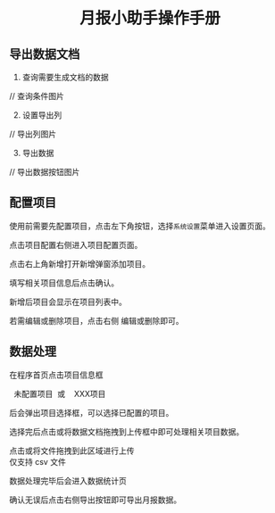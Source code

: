 <h1 style='text-align: center'>月报小助手操作手册</h1> 

## 导出数据文档

1. 查询需要生成文档的数据

// 查询条件图片

2. 设置导出列

// 导出列图片

3. 导出数据

// 导出数据按钮图片

## 配置项目

使用前需要先配置项目，点击左下角<carbon-settings></carbon-settings>按钮，选择`系统设置`菜单进入设置页面。

<document-image name="setting"></document-image>

点击项目配置右侧<carbon-arrow-right></carbon-arrow-right>进入项目配置页面。

<document-image name="project-config"></document-image>

点击右上角<el-button size="small" type="success">新增</el-button>打开新增弹窗添加项目。

<document-image name="create-project"></document-image>

填写相关项目信息后点击<el-button size="small" type="primary">确认</el-button>。

<document-image name="project-list"></document-image>

新增后项目会显示在项目列表中。

若需编辑或删除项目，点击右侧 <el-button link type="primary" size="small">编辑</el-button>或<el-button link type="danger"
size="small">删除</el-button>即可。

## 数据处理

在程序首页点击项目信息框

<p style="user-select: none">
    <el-alert type="error" :closable='false'>
        <carbon-close-filled style="color: var(--el-color-error)"></carbon-close-filled>
        <span style='margin-left: 8px'>未配置项目</span>
    </el-alert>
    <span style="padding: 0 4px">或</span>
    <el-alert type="success" :closable='false'>
        <carbon-checkmark-filled style="color: var(--el-color-success)"></carbon-checkmark-filled>
        <span style='margin-left: 8px'>XXX项目</span>
    </el-alert>
</p>

后会弹出项目选择框，可以选择已配置的项目。

<document-image name="project-select"></document-image>

选择完后点击或将数据文档拖拽到上传框中即可处理相关项目数据。
 <div class='upload-container'>
    <el-upload drag :disabled='true' :show-file-list='false'>
        <carbon-cloud-upload style='font-size: 64px;color: var(--el-color-primary)'></carbon-cloud-upload>
        <div class='el-upload__text'>
            点击或将文件拖拽到此区域进行上传
        </div>
        <div class='el-upload__text_sub'>
            仅支持 csv 文件
        </div>
    </el-upload>
</div>

数据处理完毕后会进入数据统计页

<document-image name="review"></document-image>

确认无误后点击右侧<el-button size="small" type="primary">导出</el-button>按钮即可导出月报数据。

<document-image name="export-success"></document-image>